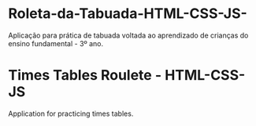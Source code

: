 # Roleta-da-Tabuada-HTML-CSS-JS-
Aplicação para prática de tabuada voltada ao aprendizado de crianças do ensino fundamental - 3º ano.

# Times Tables Roulete - HTML-CSS-JS
Application for  practicing times tables.

